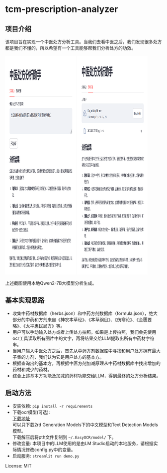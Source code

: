 # tcm-prescription-analyzer

## 项目介绍
该项目旨在实现一个中医处方分析工具。当我们去看中医之后，我们发现很多处方都是我们不懂的，所以希望有一个工具能够帮我们分析处方的功效。
<br><br>
<img src="img/by_text.png"  width="45%" height=700px/>
<img src="img/by_ocr.png"  width="45%" height=700px/>

上述截图使用本地Qwen2-7B大模型分析生成。

## 基本实现思路
- 收集中药材数据库（herbs.json）和中药方剂数据库（formula.json），绝大部分的中药和方剂来自《神农本草经》、《本草纲目》、《伤寒论》、《金匮要略》、《太平惠民局方》等。
- 用户可以手动输入处方或者上传处方拍照。如果是上传拍照，我们会先使用ocr工具读取所有图片中的文字，再将结果交给LLM提取出所有中药材字符串。
- 当用户输入中医处方之后，首先从中药方剂数据库中寻找和用户处方拥有最大子集的方剂，我们认为它是用户处方的基本方。
- 根据查询出的基本方，再根据中医方剂加减原理从中药材数据库中找出增加的药材和减少的药材。
- 综合上述基本方功能及加减的药材功能交给LLM，得到最终的处方分析结果。

## 启动方法
- 安装依赖:
<code>pip install -r requirements</code>
- 下载ocr模型(可选):
<br>[下载地址](https://www.jaided.ai/easyocr/modelhub/)<br>
可以只下载2rd Generation Models下的中文模型和Text Detection Models模型。<br>
下载解压后将pth文件复制到 <code>~/.EasyOCR/model/</code> 下。
- 修改变量:
本项目中的LLM使用的是由LM Studio启动的本地服务，请根据实际情况修改config.py中的变量。
- 启动服务:
<code>streamlit run demo.py</code>

License: MIT